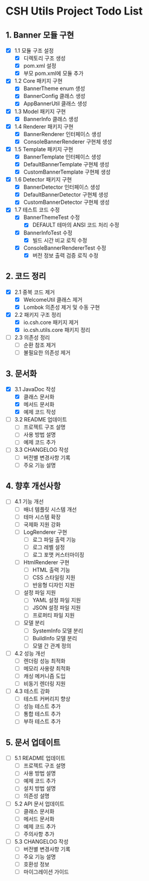 # CSH Utils Project Todo List

## 1. Banner 모듈 구현
- [x] 1.1 모듈 구조 설정
  - [x] 디렉토리 구조 생성
  - [x] pom.xml 설정
  - [x] 부모 pom.xml에 모듈 추가
- [x] 1.2 Core 패키지 구현
  - [x] BannerTheme enum 생성
  - [x] BannerConfig 클래스 생성
  - [x] AppBannerUtil 클래스 생성
- [x] 1.3 Model 패키지 구현
  - [x] BannerInfo 클래스 생성
- [x] 1.4 Renderer 패키지 구현
  - [x] BannerRenderer 인터페이스 생성
  - [x] ConsoleBannerRenderer 구현체 생성
- [x] 1.5 Template 패키지 구현
  - [x] BannerTemplate 인터페이스 생성
  - [x] DefaultBannerTemplate 구현체 생성
  - [x] CustomBannerTemplate 구현체 생성
- [x] 1.6 Detector 패키지 구현
  - [x] BannerDetector 인터페이스 생성
  - [x] DefaultBannerDetector 구현체 생성
  - [x] CustomBannerDetector 구현체 생성
- [x] 1.7 테스트 코드 수정
  - [x] BannerThemeTest 수정
    - [x] DEFAULT 테마의 ANSI 코드 처리 수정
  - [x] BannerInfoTest 수정
    - [x] 빌드 시간 비교 로직 수정
  - [x] ConsoleBannerRendererTest 수정
    - [x] 버전 정보 출력 검증 로직 수정

## 2. 코드 정리
- [x] 2.1 중복 코드 제거
  - [x] WelcomeUtil 클래스 제거
  - [x] Lombok 의존성 제거 및 수동 구현
- [x] 2.2 패키지 구조 정리
  - [x] io.csh.core 패키지 제거
  - [x] io.csh.utils.core 패키지 정리
- [ ] 2.3 의존성 정리
  - [ ] 순환 참조 제거
  - [ ] 불필요한 의존성 제거

## 3. 문서화
- [x] 3.1 JavaDoc 작성
  - [x] 클래스 문서화
  - [x] 메서드 문서화
  - [x] 예제 코드 작성
- [ ] 3.2 README 업데이트
  - [ ] 프로젝트 구조 설명
  - [ ] 사용 방법 설명
  - [ ] 예제 코드 추가
- [ ] 3.3 CHANGELOG 작성
  - [ ] 버전별 변경사항 기록
  - [ ] 주요 기능 설명

## 4. 향후 개선사항
- [ ] 4.1 기능 개선
  - [ ] 배너 템플릿 시스템 개선
  - [ ] 테마 시스템 확장
  - [ ] 국제화 지원 강화
  - [ ] LogRenderer 구현
    - [ ] 로그 파일 출력 기능
    - [ ] 로그 레벨 설정
    - [ ] 로그 포맷 커스터마이징
  - [ ] HtmlRenderer 구현
    - [ ] HTML 출력 기능
    - [ ] CSS 스타일링 지원
    - [ ] 반응형 디자인 지원
  - [ ] 설정 파일 지원
    - [ ] YAML 설정 파일 지원
    - [ ] JSON 설정 파일 지원
    - [ ] 프로퍼티 파일 지원
  - [ ] 모델 분리
    - [ ] SystemInfo 모델 분리
    - [ ] BuildInfo 모델 분리
    - [ ] 모델 간 관계 정의

- [ ] 4.2 성능 개선
  - [ ] 렌더링 성능 최적화
  - [ ] 메모리 사용량 최적화
  - [ ] 캐싱 메커니즘 도입
  - [ ] 비동기 렌더링 지원

- [ ] 4.3 테스트 강화
  - [ ] 테스트 커버리지 향상
  - [ ] 성능 테스트 추가
  - [ ] 통합 테스트 추가
  - [ ] 부하 테스트 추가

## 5. 문서 업데이트
- [ ] 5.1 README 업데이트
  - [ ] 프로젝트 구조 설명
  - [ ] 사용 방법 설명
  - [ ] 예제 코드 추가
  - [ ] 설치 방법 설명
  - [ ] 의존성 설명

- [ ] 5.2 API 문서 업데이트
  - [ ] 클래스 문서화
  - [ ] 메서드 문서화
  - [ ] 예제 코드 추가
  - [ ] 주의사항 추가

- [ ] 5.3 CHANGELOG 작성
  - [ ] 버전별 변경사항 기록
  - [ ] 주요 기능 설명
  - [ ] 호환성 정보
  - [ ] 마이그레이션 가이드 
